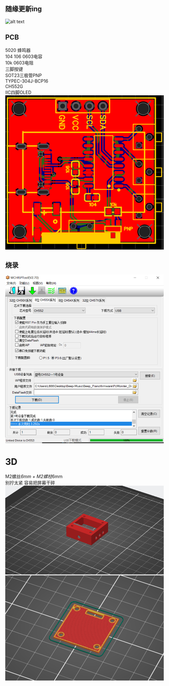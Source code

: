 ## 随缘更新ing
![alt text](image.png)
## PCB
5020 蜂鸣器  
104 106 0603电容  
10k 0603电阻  
三脚按键  
SOT23三极管PNP  
TYPEC-304J-BCP16  
CH552G  
IIC四脚OLED
![alt text](pic/pcb.png)
## 烧录
![alt text](pic/flash_conf.png)

# 3D
M2螺丝*6mm + M2螺柱*6mm  
别拧太紧 容易把屏幕干碎
![alt text](stl/3d1.png)
![alt text](stl/3d2.png)